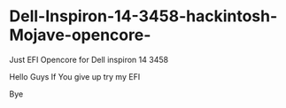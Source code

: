 # Dell-Inspiron-14-3458-hackintosh-Mojave-opencore-
Just EFI Opencore for Dell inspiron 14 3458

Hello Guys
If You give up try my EFI

Bye
